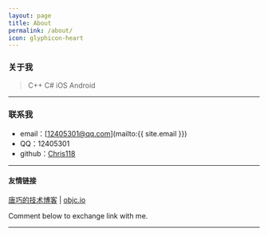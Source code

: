 ```yaml
---
layout: page
title: About
permalink: /about/
icon: glyphicon-heart
---
```


### 关于我

>C++ C# iOS Android  

---

### 联系我

* email：[12405301@qq.com](mailto:{{ site.email }})
* QQ：12405301
* github：[Chris118](https://github.com/chris118)

---


#### 友情链接

[唐巧的技术博客](http://www.devtang.com/) \| [objc.io](http://objc.io/)

Comment below to exchange link with me.  

---
